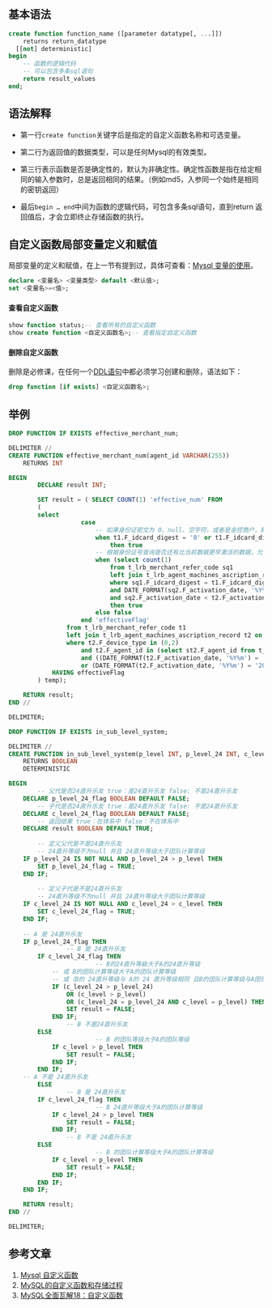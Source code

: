 ## 基本语法

```sql
create function function_name ([parameter datatype[, ...]])
    returns return_datatype
  [[not] deterministic]
begin
    -- 函数的逻辑代码
    -- 可以包含多条sql语句
    return result_values
end;
```

## 语法解释

- 第一行`create function`关键字后是指定的自定义函数名称和可选变量。
- 第二行为返回值的数据类型，可以是任何Mysql的有效类型。
- 第三行表示函数是否是确定性的，默认为非确定性。确定性函数是指在给定相同的输入参数时，总是返回相同的结果。（例如md5，入参同一个始终是相同的密钥返回）

- 最后`begin … end`中间为函数的逻辑代码，可包含多条sql语句，直到return 返回值后，才会立即终止存储函数的执行。

## 自定义函数局部变量定义和赋值

局部变量的定义和赋值，在上一节有提到过，具体可查看：[Mysql 变量的使用](https://blog.csdn.net/weixin_50357986/article/details/135282438?spm=a2c6h.12873639.article-detail.7.70be42eab2hKvF)。

```sql
declare <变量名> <变量类型> default <默认值>;
set <变量名>=<值>;
```

#### 查看自定义函数

```sql
show function status;-- 查看所有的自定义函数
show create function <自定义函数名>;-- 查看指定自定义函数
```

#### 删除自定义函数

删除是必修课，在任何一个[DDL语句](https://so.csdn.net/so/search?spm=a2c6h.12873639.article-detail.8.70be42eab2hKvF&q=DDL语句)中都必须学习创建和删除，语法如下：

```sql
drop function [if exists] <自定义函数名>;
```

## 举例

```sql
DROP FUNCTION IF EXISTS effective_merchant_num;

DELIMITER //
CREATE FUNCTION effective_merchant_num(agent_id VARCHAR(255)) 
	RETURNS INT

BEGIN
		DECLARE result INT;

		SET result = ( SELECT COUNT(1) 'effective_num' FROM
		(
		select
					case
						-- 如果身份证密文为 0、null、空字符，或者是金控商户，默认设置为有效商户
						when t1.F_idcard_digest = '0' or t1.F_idcard_digest = '' or t1.F_idcard_digest is null or t1.F_pay_company_code = 'JK'
							then true
						-- 根据身份证号查询是否还有比当前数据更早激活的数据，允许存在一个比自己早的，即重复次数不能超过2，则可以判断为该代理商的有效商户
						when (select count(1)
							from t_lrb_merchant_refer_code sq1
							left join t_lrb_agent_machines_ascription_record sq2 on sq2.F_merchant_id = sq1.F_merchant_id
							where sq1.F_idcard_digest = t1.F_idcard_digest
							and DATE_FORMAT(sq2.F_activation_date, '%Y%m') = '202408'
							and sq2.F_activation_date < t2.F_activation_date) <= 1
							then true
						else false
					end 'effectiveFlag'
				from t_lrb_merchant_refer_code t1
				left join t_lrb_agent_machines_ascription_record t2 on t2.F_merchant_id = t1.F_merchant_id
				where t2.F_device_type in (0,2)
					and t2.F_agent_id in (select st2.F_agent_id from t_lrb_agent_link st2 inner join t_lrb_agent_link st3 on st2.F_link like CONCAT(st3.F_link,'%') where st3.F_agent_id = agent_id)
					and ((DATE_FORMAT(t2.F_activation_date, '%Y%m') = '202408' and t2.F_activity_id in (2, 11, 12, 14, 15, 18, 19))
					or (DATE_FORMAT(t2.F_activation_date, '%Y%m') = '202408' and t2.F_activity_id in (1, 3, 9, 10, 13, 16, 17, 20, 21)))
			HAVING effectiveFlag
		) temp);

    RETURN result;
END //

DELIMITER;
```

```sql
DROP FUNCTION IF EXISTS in_sub_level_system;

DELIMITER //
CREATE FUNCTION in_sub_level_system(p_level INT, p_level_24 INT, c_level INT, c_level_24 INT) 
	RETURNS BOOLEAN
	DETERMINISTIC

BEGIN
		-- 父代是否24直升乐友 true：是24直升乐友 false: 不是24直升乐友
    DECLARE p_level_24_flag BOOLEAN DEFAULT FALSE;
		-- 子代是否24直升乐友 true：是24直升乐友 false: 不是24直升乐友
	DECLARE c_level_24_flag BOOLEAN DEFAULT FALSE;
		-- 返回结果 true：在体系中 false：不在体系中
    DECLARE result BOOLEAN DEFAULT TRUE;
		
		-- 定义父代是不是24直升乐友
		-- 24直升等级不为null 并且 24直升等级大于团队计算等级
    IF p_level_24 IS NOT NULL AND p_level_24 > p_level THEN
        SET p_level_24_flag = TRUE;
    END IF;
		
		-- 定义子代是不是24直升乐友
		-- 24直升等级不为null 并且 24直升等级大于团队计算等级
    IF c_level_24 IS NOT NULL AND c_level_24 > c_level THEN
        SET c_level_24_flag = TRUE;
    END IF;
		
    -- A 是 24直升乐友
    IF p_level_24_flag THEN
				-- B 是 24直升乐友
        IF c_level_24_flag THEN
						-- B的24直升等級大于A的24直升等级
            -- 或 B的团队计算等级大干A的团队计算等级
            -- 或（B的 24直升等级与 A的 24 直升等级相同 且B的团队计算等级与A团队计算等级相同
            IF (c_level_24 > p_level_24)
                OR (c_level > p_level)
                OR (c_level_24 = p_level_24 AND c_level = p_level) THEN
                SET result = FALSE;
            END IF;
				-- B 不是24直升乐友
        ELSE
						-- B 的团队等级大于A的团队等级
            IF c_level > p_level THEN
                SET result = FALSE;
            END IF;
        END IF;
    -- A 不是 24直升乐友
		ELSE
				-- B 是 24直升乐友
        IF c_level_24_flag THEN
						-- B 24直升等级大于A的团队计算等级
            IF c_level_24 > p_level THEN
                SET result = FALSE;
            END IF;
				-- B 不是 24直升乐友
        ELSE
						-- B 的团队计算等级大于A的团队计算等级
            IF c_level > p_level THEN
                SET result = FALSE;
            END IF;
        END IF;
    END IF;

    RETURN result;
END //

DELIMITER;
```



## 参考文章

1. [Mysql 自定义函数](https://developer.aliyun.com/article/1529224)
2. [MySQL的自定义函数和存储过程](https://www.cnblogs.com/wenxuehai/p/15934125.html)
3. [MySQL全面瓦解18：自定义函数](https://www.cnblogs.com/wzh2010/p/13843095.html)